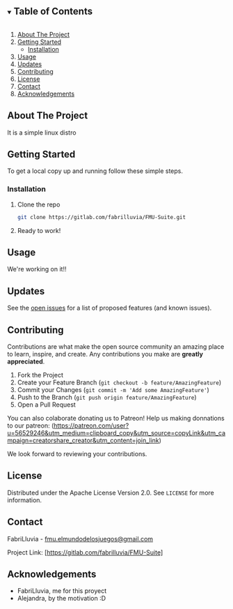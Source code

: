 

<!-- TABLE OF CONTENTS -->
<details open="open">
  <summary><h2 style="display: inline-block">Table of Contents</h2></summary>
  <ol>
    <li>
      <a href="#about-the-project">About The Project</a>
    </li>
    <li>
      <a href="#getting-started">Getting Started</a>
      <ul>
        <li><a href="#installation">Installation</a></li>
      </ul>
    </li>
    <li><a href="#usage">Usage</a></li>
    <li><a href="#updates">Updates</a></li>
    <li><a href="#contributing">Contributing</a></li>
    <li><a href="#license">License</a></li>
    <li><a href="#contact">Contact</a></li>
    <li><a href="#acknowledgements">Acknowledgements</a></li>
  </ol>
</details>



<!-- ABOUT THE PROJECT -->
## About The Project

It is a simple linux distro

<!-- GETTING STARTED -->
## Getting Started

To get a local copy up and running follow these simple steps.

### Installation

1. Clone the repo
   ```sh
   git clone https://gitlab.com/fabrilluvia/FMU-Suite.git

   ```
2. Ready to work!


<!-- USAGE EXAMPLES -->
## Usage
We're working on it!!


<!-- Updates -->
## Updates

See the [open issues](https://gitlab.com/fabrilluvia/FMU-Suite/-/issues) for a list of proposed features (and known issues).



<!-- CONTRIBUTING -->
## Contributing

Contributions are what make the open source community an amazing place to learn, inspire, and create. Any contributions you make are **greatly appreciated**.

1. Fork the Project
2. Create your Feature Branch (`git checkout -b feature/AmazingFeature`)
3. Commit your Changes (`git commit -m 'Add some AmazingFeature'`)
4. Push to the Branch (`git push origin feature/AmazingFeature`)
5. Open a Pull Request

You can also colaborate donating us to Patreon! 
Help us making donnations to our patreon: (https://patreon.com/user?u=56529246&utm_medium=clipboard_copy&utm_source=copyLink&utm_campaign=creatorshare_creator&utm_content=join_link)



We look forward to reviewing your contributions.




<!-- LICENSE -->
## License

Distributed under the Apache License Version 2.0. See `LICENSE` for more information.



<!-- CONTACT -->
## Contact

FabriLluvia - fmu.elmundodelosjuegos@gmail.com

Project Link: [https://gitlab.com/fabrilluvia/FMU-Suite]



<!-- ACKNOWLEDGEMENTS -->
## Acknowledgements

* FabriLluvia, me for this proyect
* Alejandra, by the motivation :D





<!-- MARKDOWN LINKS & IMAGES -->
<!-- https://www.markdownguide.org/basic-syntax/#reference-style-links -->
[contributors-shield]: https://img.shields.io/github/contributors/github_username/repo.svg?style=for-the-badge
[contributors-url]: https://github.com/github_username/repo/graphs/contributors
[forks-shield]: https://img.shields.io/github/forks/github_username/repo.svg?style=for-the-badge
[forks-url]: https://github.com/github_username/repo/network/members
[stars-shield]: https://img.shields.io/github/stars/github_username/repo.svg?style=for-the-badge
[stars-url]: https://github.com/github_username/repo/stargazers
[issues-shield]: https://img.shields.io/github/issues/github_username/repo.svg?style=for-the-badge
[issues-url]: https://github.com/github_username/repo/issues
[license-shield]: https://img.shields.io/github/license/github_username/repo.svg?style=for-the-badge
[license-url]: https://github.com/github_username/repo/blob/master/LICENSE.txt
[linkedin-shield]: https://img.shields.io/badge/-LinkedIn-black.svg?style=for-the-badge&logo=linkedin&colorB=555
[linkedin-url]: https://co.linkedin.com/in/fabrizzio-mendoza-670099263?trk=public_profile_samename-profile
